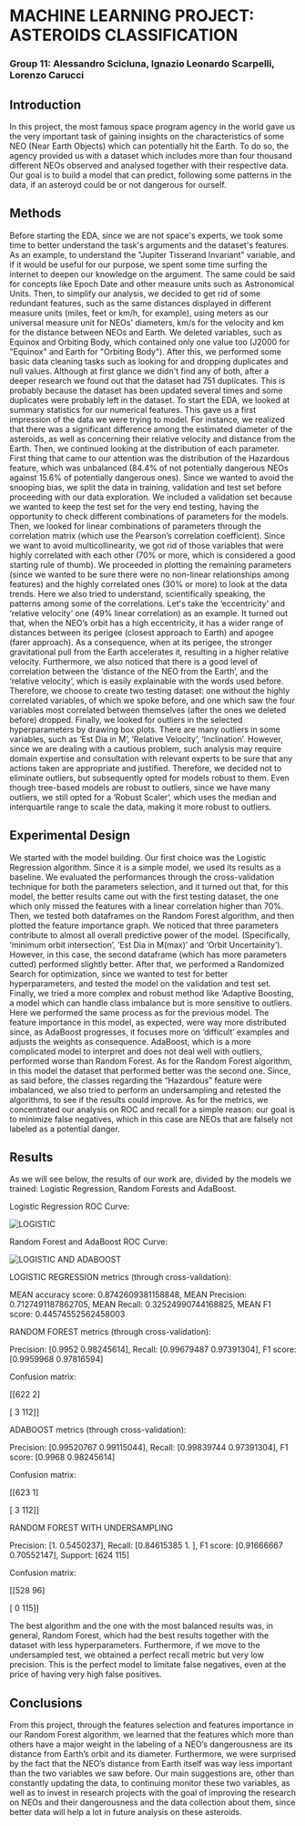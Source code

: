 # MACHINE LEARNING PROJECT: ASTEROIDS CLASSIFICATION
### Group 11: Alessandro Scicluna, Ignazio Leonardo Scarpelli, Lorenzo Carucci

## Introduction
In this project, the most famous space program agency in the world gave us the very important task of gaining insights on the characteristics of some NEO (Near Earth Objects) which can potentially hit the Earth. To do so, the agency provided us with a dataset which includes more than four thousand different NEOs observed and analysed together with their respective data. Our goal is to build a model that can predict, following some patterns in the data, if an asteroyd could be or not dangerous for ourself.  

## Methods
Before starting the EDA, since we are not space's experts, we took some time to better understand the task's arguments and the dataset's features. As an example, to understand the "Jupiter Tisserand Invariant" variable, and if it would be useful for our purpose, we spent some time surfing the internet to deepen our knowledge on the argument. The same could be said for concepts like Epoch Date and other measure units such as Astronomical Units. Then, to simplify our analysis, we decided to get rid of some redundant features, such as the same distances displayed in different measure units (miles, feet or km/h, for example), using meters as our universal measure unit for NEOs' diameters, km/s for the velocity and km for the distance between NEOs and Earth. We deleted variables, such as Equinox and Orbiting Body, which contained only one value too (J2000 for "Equinox" and Earth for "Orbiting Body"). After this, we performed some basic data cleaning tasks such as looking for and dropping duplicates and null values. Although at first glance we didn't find any of both, after a deeper research we found out that the dataset had 751 duplicates. This is probably because the dataset has been updated several times and some duplicates were probably left in the dataset.
To start the EDA, we looked at summary statistics for our numerical features. This gave us a first impression of the data we were trying to model. For instance, we realized that there was a significant difference among the estimated diameter of the asteroids, as well as concerning their relative velocity and distance from the Earth.
Then, we continued looking at the distribution of each parameter. First thing that came to our attention was the distribution of the Hazardous feature, which was unbalanced (84.4% of not potentially dangerous NEOs against 15.6% of potentially dangerous ones).
Since we wanted to avoid the snooping bias, we split the data in training, validation and test set before proceeding with our data exploration. We included a validation set because we wanted to keep the test set for the very end testing, having the opportunity to check different combinations of parameters for the models.
Then, we looked for linear combinations of parameters through the correlation matrix (which use the Pearson’s correlation coefficient). Since we want to avoid multicollinearity, we got rid of those variables that were highly correlated with each other (70% or more, which is considered a good starting rule of thumb).
We proceeded in plotting the remaining parameters (since we wanted to be sure there were no non-linear relationships among features) and the highly correlated ones (30% or more) to look at the data trends. Here we also tried to understand, scientifically speaking, the patterns among some of the correlations. Let's take the ‘eccentricity’ and ‘relative velocity’ one (49% linear correlation) as an example. It turned out that, when the NEO’s orbit has a high eccentricity, it has a wider range of distances between its perigee (closest approach to Earth) and apogee (farer approach). As a consequence, when at its perigee, the stronger gravitational pull from the Earth accelerates it, resulting in a higher relative velocity.
Furthermore, we also noticed that there is a good level of correlation between the ‘distance of the NEO from the Earth’, and the ‘relative velocity’, which is easily explainable with the words used before. Therefore, we choose to create two testing dataset: one without the highly correlated variables, of which we spoke before, and one which saw the four variables most correlated between themselves (after the ones we deleted before) dropped.
Finally, we looked for outliers in the selected hyperparameters by drawing box plots. There are many outliers in some variables, such as ‘Est Dia in M’, ‘Relative Velocity’, ‘Inclination’. However, since we are dealing with a cautious problem, such analysis may require domain expertise and consultation with relevant experts to be sure that any actions taken are appropriate and justified. Therefore, we decided not to eliminate outliers, but subsequently opted for models robust to them.
Even though tree-based models are robust to outliers, since we have many outliers, we still opted for a ‘Robust Scaler’, which uses the median and interquartile range to scale the data, making it more robust to outliers.
                  
## Experimental Design
We started with the model building. Our first choice was the Logistic Regression algorithm. Since it is a simple model, we used its results as a baseline. We evaluated the performances through the cross-validation technique for both the parameters selection, and it turned out that, for this model, the better results came out with the first testing dataset, the one which only missed the features with a linear correlation higher than 70%.
Then, we tested both dataframes on the Random Forest algorithm, and then plotted the feature importance graph. We noticed that three parameters contribute to almost all overall predictive power of the model. (Specifically, ‘minimum orbit intersection’, ‘Est Dia in M(max)’ and ‘Orbit Uncertainity’). However, in this case, the second dataframe (which has more parameters cutted) performed slightly better.
After that, we performed a Randomized Search for optimization, since we wanted to test for better hyperparameters, and tested the model on the validation and test set.
Finally, we tried a more complex and robust method like ‘Adaptive Boosting, a model which can handle class imbalance but is more sensitive to outliers. Here we performed the same process as for the previous model. The feature importance in this model, as expected, were way more distributed since, as AdaBoost progresses, it focuses more on ‘difficult’ examples and adjusts the weights as consequence.
AdaBoost, which is a more complicated model to interpret and does not deal well with outliers, performed worse than Random Forest. As for the Random Forest algorithm, in this model the dataset that performed better was the second one. Since, as said before, the classes regarding the “Hazardous” feature were imbalanced, we also tried to perform an undersampling and retested the algorithms, to see if the results could improve. As for the metrics, we concentrated our analysis on ROC and recall for a simple reason: our goal is to minimize false negatives, which in this case are NEOs that are falsely not labeled as a potential danger.

## Results
As we will see below, the results of our work are, divided by the models we trained: Logistic Regression, Random Forests and AdaBoost. 

Logistic Regression ROC Curve: 

![LOGISTIC](https://github.com/IgnaLS/Group-11-Machine-Learning-Project/assets/132266002/c3ff7039-b685-4a58-87e3-95f959a377a6)


Random Forest and AdaBoost ROC Curve: 

![LOGISTIC AND ADABOOST](https://github.com/IgnaLS/Group-11-Machine-Learning-Project/assets/132266002/750e7864-78c3-438e-85b6-e6026b83d3bd)

LOGISTIC REGRESSION metrics (through cross-validation):

MEAN accuracy score: 0.8742609381158848, MEAN Precision: 0.7127491187862705, MEAN Recall: 0.32524990744168825, MEAN F1 score: 0.44574552562458003


RANDOM FOREST metrics (through cross-validation):

Precision: [0.9952     0.98245614], Recall: [0.99679487 0.97391304], F1 score: [0.9959968  0.97816594]

Confusion matrix: 

[[622   2]

[  3 112]]

ADABOOST  metrics (through cross-validation):

Precision: [0.99520767 0.99115044], Recall: [0.99839744 0.97391304], F1 score: [0.9968     0.98245614]

Confusion matrix: 

[[623   1]

[  3 112]]

RANDOM FOREST WITH UNDERSAMPLING 

Precision: [1.        0.5450237], Recall: [0.84615385 1.        ], F1 score: [0.91666667 0.70552147], Support: [624 115]

Confusion matrix: 

[[528  96]

[  0 115]]

The best algorithm and the one with the most balanced results was, in general, Random Forest, which had the best results together with the dataset with less hyperparameters. Furthermore, if we move to the undersampled test, we obtained a perfect recall metric but very low precision. This is the perfect model to limitate false negatives, even at the price of having very high false positives.

## Conclusions
From this project, through the features selection and features importance in our Random Forest algorithm, we learned that the features which more than others have a major weight in the labeling of a NEO’s dangerousness are its distance from Earth’s orbit and its diameter. Furthermore, we were surprised by the fact that the NEO’s distance from Earth itself was way less important than the two variables we saw before.
Our main suggestions are, other than constantly updating the data, to continuing monitor these two variables, as well as to invest in research projects with the goal of improving the research on NEOs and their dangerousness and the data collection about them, since better data will help a lot in future analysis on these asteroids. 
